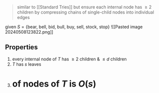 >similar to [[Standard Tries]] but ensure each internal node has $\ge 2$ children by compressing chains of single-child nodes into individual edges 

given $S = \{\text{bear, bell, bid, bull, buy, sell, stock, stop}\}$
![[Pasted image 20240508123822.png]]

## Properties
1) every internal node of $T$ has $\ge 2$ children & $\le d$ children 
2) $T$ has $s$ leaves 
3) # of nodes of $T$ is $O(s)$ 